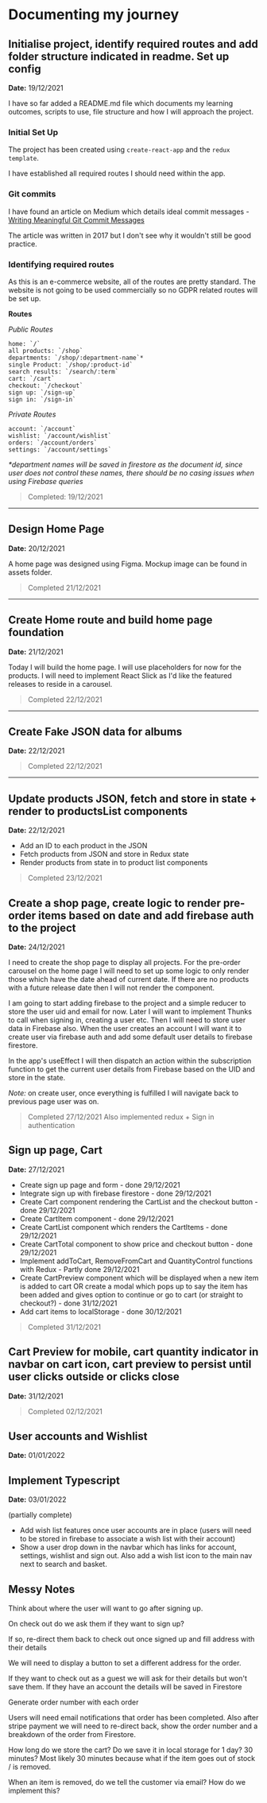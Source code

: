# Documenting my journey

## Initialise project, identify required routes and add folder structure indicated in readme. Set up config

**Date:** 19/12/2021

I have so far added a README.md file which documents my learning outcomes, scripts to use, file structure and how I will approach the project.

### Initial Set Up

The project has been created using `create-react-app` and the `redux template`.

I have established all required routes I should need within the app.

### Git commits

I have found an article on Medium which details ideal commit messages - [Writing Meaningful Git Commit Messages](https://medium.com/@menuka/writing-meaningful-git-commit-messages-a62756b65c81)

The article was written in 2017 but I don't see why it wouldn't still be good practice.

### Identifying required routes

As this is an e-commerce website, all of the routes are pretty standard. The website is not going to be used commercially so no GDPR related routes will be set up.

**Routes**

_Public Routes_

```
home: `/`
all products: `/shop`
departments: `/shop/:department-name`*
single Product: `/shop/:product-id`
search results: `/search/:term`
cart: `/cart`
checkout: `/checkout`
sign up: `/sign-up`
sign in: `/sign-in`
```

_Private Routes_

```
account: `/account`
wishlist: `/account/wishlist`
orders: `/account/orders`
settings: `/account/settings`
```

_\*department names will be saved in firestore as the document id, since user does not control these names, there should be no casing issues when using Firebase queries_

> Completed: 19/12/2021

---

## Design Home Page

**Date:** 20/12/2021

A home page was designed using Figma. Mockup image can be found in assets folder.

> Completed 21/12/2021

---

## Create Home route and build home page foundation

**Date:** 21/12/2021

Today I will build the home page. I will use placeholders for now for the products. I will need to implement React Slick as I'd like the featured releases to reside in a carousel.

> Completed 22/12/2021

---

## Create Fake JSON data for albums

**Date:** 22/12/2021

> Completed 22/12/2021

---

## Update products JSON, fetch and store in state + render to productsList components

**Date:** 22/12/2021

- Add an ID to each product in the JSON
- Fetch products from JSON and store in Redux state
- Render products from state in to product list components

> Completed 23/12/2021

## Create a shop page, create logic to render pre-order items based on date and add firebase auth to the project

**Date:** 24/12/2021

I need to create the shop page to display all projects. For the pre-order carousel on the home page I will need to set up some logic to only render those which have the date ahead of current date. If there are no products with a future release date then I will not render the component.

I am going to start adding firebase to the project and a simple reducer to store the user uid and email for now. Later I will want to implement Thunks to call when signing in, creating a user etc. Then I will need to store user data in Firebase also. When the user creates an account I will want it to create user via firebase auth and add some default user details to firebase firestore.

In the app's useEffect I will then dispatch an action within the subscription function to get the current user details from Firebase based on the UID and store in the state.

_Note:_ on create user, once everything is fulfilled I will navigate back to previous page user was on.

> Completed 27/12/2021
> Also implemented redux + Sign in authentication

## Sign up page, Cart

**Date:** 27/12/2021

- Create sign up page and form - done 29/12/2021
- Integrate sign up with firebase firestore - done 29/12/2021
- Create Cart component rendering the CartList and the checkout button - done 29/12/2021
- Create CartItem component - done 29/12/2021
- Create CartList component which renders the CartItems - done 29/12/2021
- Create CartTotal component to show price and checkout button - done 29/12/2021
- Implement addToCart, RemoveFromCart and QuantityControl functions with Redux - Partly done 29/12/2021
- Create CartPreview component which will be displayed when a new item is added to cart OR create a modal which pops up to say the item has been added and gives option to continue or go to cart (or straight to checkout?) - done 31/12/2021
- Add cart items to localStorage - done 30/12/2021

> Completed 31/12/2021

## Cart Preview for mobile, cart quantity indicator in navbar on cart icon, cart preview to persist until user clicks outside or clicks close

**Date:** 31/12/2021

> Completed 02/12/2021

## User accounts and Wishlist

**Date:** 01/01/2022

## Implement Typescript

**Date:** 03/01/2022

(partially complete)

- Add wish list features once user accounts are in place (users will need to be stored in firebase to associate a wish list with their account)
- Show a user drop down in the navbar which has links for account, settings, wishlist and sign out. Also add a wish list icon to the main nav next to search and basket.

## Messy Notes

Think about where the user will want to go after signing up.

On check out do we ask them if they want to sign up?

If so, re-direct them back to check out once signed up and fill address with their details

We will need to display a button to set a different address for the order.

If they want to check out as a guest we will ask for their details but won't save them. If they have an account the details will be saved in Firestore

Generate order number with each order

Users will need email notifications that order has been completed. Also after stripe payment we will need to re-direct back, show the order number and a breakdown of the order from Firestore.

How long do we store the cart? Do we save it in local storage for 1 day? 30 minutes? Most likely 30 minutes because what if the item goes out of stock / is removed.

When an item is removed, do we tell the customer via email? How do we implement this?
